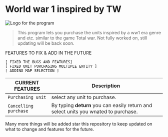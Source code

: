 # World war 1 inspired by TW

![Logo for the program](https://external-content.duckduckgo.com/iu/?u=https%3A%2F%2Fsi.wsj.net%2Fpublic%2Fresources%2Fimages%2FOB-YQ957_robert_P_20130825174004.jpg&f=1&nofb=1&ipt=e0d7964a2cbdffc9f130f56043aee99b9fe5d053ea360bac8cb04c936af02be2&ipo=images)

> This program lets you purchase the units inspired by a ww1 era genre and etc. similar to the game Total war.
> Not fully worked on, still updating will be back soon.

FEATURES TO FIX & ADD IN THE FUTURE

    [ FIXED THE BUGS AND FEATURES]
    [ FIXED UNIT PURCHASING MULTIPLE ENTITY ]
    [ ADDING MAP SELECTION ]

| CURRENT FEATURES | Description |
| --- | --- |
| `Purchasing unit` | select any unit to purchase. |
| `Cancelling purchase` | By typing **deturn** you can easily return and select units you wnated to purchase. |


Many more things will be added star this repository to keep updated on what to change and features for the future.
